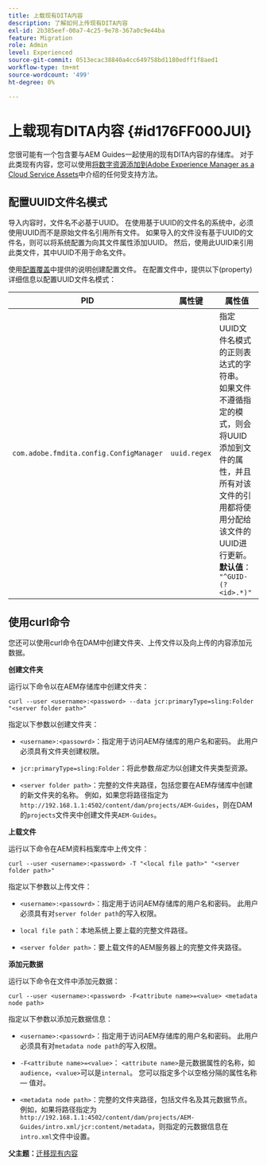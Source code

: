```yaml
---
title: 上载现有DITA内容
description: 了解如何上传现有DITA内容
exl-id: 2b385eef-00a7-4c25-9e78-367a0c9e44ba
feature: Migration
role: Admin
level: Experienced
source-git-commit: 0513ecac38840a4cc649758bd1180edff1f8aed1
workflow-type: tm+mt
source-wordcount: '499'
ht-degree: 0%

---
```


# 上载现有DITA内容 {#id176FF000JUI}

您很可能有一个包含要与AEM Guides一起使用的现有DITA内容的存储库。 对于此类现有内容，您可以使用[将数字资源添加到Adobe Experience Manager as a Cloud Service Assets](https://experienceleague.adobe.com/docs/experience-manager-cloud-service/assets/manage/add-assets.html)中介绍的任何受支持方法。

## 配置UUID文件名模式

导入内容时，文件名不必基于UUID。 在使用基于UUID的文件名的系统中，必须使用UUID而不是原始文件名引用所有文件。 如果导入的文件没有基于UUID的文件名，则可以将系统配置为向其文件属性添加UUID。 然后，使用此UUID来引用此类文件，其中UUID不用于命名文件。

使用[配置覆盖](download-install-additional-config-override.md#)中提供的说明创建配置文件。 在配置文件中，提供以下\(property\)详细信息以配置UUID文件名模式：

| PID | 属性键 | 属性值 |
|---|------------|--------------|
| `com.adobe.fmdita.config.ConfigManager` | `uuid.regex` | 指定UUID文件名模式的正则表达式的字符串。 <br>如果文件不遵循指定的模式，则会将UUID添加到文件的属性，并且所有对该文件的引用都将使用分配给该文件的UUID进行更新。<br> **默认值**： `"^GUID-(?<id>.*)"` |

## 使用curl命令

您还可以使用curl命令在DAM中创建文件夹、上传文件以及向上传的内容添加元数据。

**创建文件夹**

运行以下命令以在AEM存储库中创建文件夹：

```
curl --user <username>:<password> --data jcr:primaryType=sling:Folder "<server folder path>"
```

指定以下参数以创建文件夹：

- `<username>:<passowrd>`：指定用于访问AEM存储库的用户名和密码。 此用户必须具有文件夹创建权限。

- `jcr:primaryType=sling:Folder`：将此参数&#x200B;*指定为*&#x200B;以创建文件夹类型资源。

- `<server folder path>`：完整的文件夹路径，包括您要在AEM存储库中创建的新文件夹的名称。 例如，如果您将路径指定为`http://192.168.1.1:4502/content/dam/projects/AEM-Guides`，则在DAM的`projects`文件夹中创建文件夹`AEM-Guides`。


**上载文件**

运行以下命令在AEM资料档案库中上传文件：

```
curl --user <username>:<password> -T "<local file path>" "<server folder path>"
```

指定以下参数以上传文件：

- `<username>:<passowrd>`：指定用于访问AEM存储库的用户名和密码。 此用户必须具有对`server folder path`的写入权限。

- ``local file path``：本地系统上要上载的完整文件路径。

- `<server folder path>`：要上载文件的AEM服务器上的完整文件夹路径。


**添加元数据**

运行以下命令在文件中添加元数据：

```
curl --user <username>:<password> -F<attribute name>=<value> <metadata node path>
```

指定以下参数以添加元数据信息：

- `<username>:<passowrd>`：指定用于访问AEM存储库的用户名和密码。 此用户必须具有对``metadata node path``的写入权限。

- ``-F<attribute name>=<value>``： `<attribute name>`是元数据属性的名称，如`audience`，`<value>`可以是`internal`。 您可以指定多个以空格分隔的属性名称 — 值对。

- `<metadata node path>`：完整的文件夹路径，包括文件名及其元数据节点。 例如，如果将路径指定为`http://192.168.1.1:4502/content/dam/projects/AEM-Guides/intro.xml/jcr:content/metadata`，则指定的元数据信息在`intro.xml`文件中设置。


**父主题：**&#x200B;[&#x200B;迁移现有内容](migrate-content.md)
